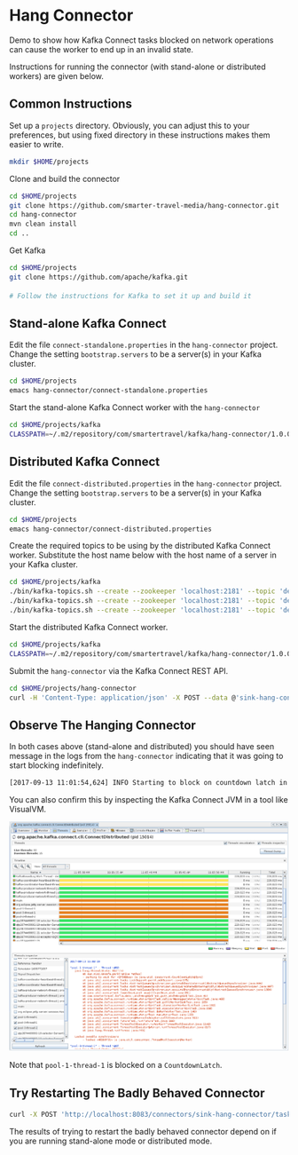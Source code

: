 # Hang Connector

Demo to show how Kafka Connect tasks blocked on network operations can cause the worker to end up in an invalid state.

Instructions for running the connector (with stand-alone or distributed workers) are given below.
 
## Common Instructions

Set up a `projects` directory. Obviously, you can adjust this to your preferences, but using fixed directory
in these instructions makes them easier to write.

```bash
mkdir $HOME/projects
```

Clone and build the connector

```bash
cd $HOME/projects
git clone https://github.com/smarter-travel-media/hang-connector.git
cd hang-connector
mvn clean install
cd ..
```

Get Kafka

```bash
cd $HOME/projects
git clone https://github.com/apache/kafka.git

# Follow the instructions for Kafka to set it up and build it
```

## Stand-alone Kafka Connect

Edit the file `connect-standalone.properties` in the `hang-connector` project. Change the setting 
`bootstrap.servers` to be a server(s) in your Kafka cluster.

```bash
cd $HOME/projects
emacs hang-connector/connect-standalone.properties 
```

Start the stand-alone Kafka Connect worker with the `hang-connector`

```bash
cd $HOME/projects/kafka
CLASSPATH=~/.m2/repository/com/smartertravel/kafka/hang-connector/1.0.0-SNAPSHOT/* ./bin/connect-standalone.sh ../hang-connector/connect-standalone.properties ../hang-connector/sink-hang-connector.properties
```

## Distributed Kafka Connect

Edit the file `connect-distributed.properties` in the `hang-connector` project. Change the setting 
`bootstrap.servers` to be a server(s) in your Kafka cluster.

```bash
cd $HOME/projects
emacs hang-connector/connect-distributed.properties 
```

Create the required topics to be using by the distributed Kafka Connect worker. Substitute the host name below
with the host name of a server in your Kafka cluster.

```bash
cd $HOME/projects/kafka
./bin/kafka-topics.sh --create --zookeeper 'localhost:2181' --topic 'demo_connect_offsets' --replication-factor 3 --partitions 25
./bin/kafka-topics.sh --create --zookeeper 'localhost:2181' --topic 'demo_connect_configs' --replication-factor 3 --partitions 1
./bin/kafka-topics.sh --create --zookeeper 'localhost:2181' --topic 'demo_connect_status' --replication-factor 3 --partitions 25
```

Start the distributed Kafka Connect worker.

```bash
cd $HOME/projects/kafka
CLASSPATH=~/.m2/repository/com/smartertravel/kafka/hang-connector/1.0.0-SNAPSHOT/* ./bin/connect-distributed.sh ../hang-connector/connect-distributed.properties
```


Submit the `hang-connector` via the Kafka Connect REST API.

```bash
cd $HOME/projects/hang-connector
curl -H 'Content-Type: application/json' -X POST --data @'sink-hang-connector.json' http://localhost:8083/connectors
```

## Observe The Hanging Connector

In both cases above (stand-alone and distributed) you should have seen message in the logs from the `hang-connector`
indicating that it was going to start blocking indefinitely.

```bash
[2017-09-13 11:01:54,624] INFO Starting to block on countdown latch in pool-1-thread-1 (com.smartertravel.kafka.demo.LatchHangSinkTask:38)
```

You can also confirm this by inspecting the Kafka Connect JVM in a tool like VisualVM.
 
![blocked worker thread](blocked_thread.png "Blocked Worker Thread")

Note that `pool-1-thread-1` is blocked on a `CountdownLatch`.

## Try Restarting The Badly Behaved Connector

```bash
curl -X POST 'http://localhost:8083/connectors/sink-hang-connector/tasks/0/restart'
```

The results of trying to restart the badly behaved connector depend on if you are running stand-alone mode or
distributed mode.